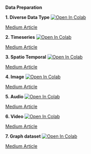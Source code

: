 **Data Preparation**

**1. Diverse Data Type**
<a target="_blank" href="https://colab.research.google.com/github/neeharikasinghsjsu/cmpe255assignments/blob/main/DataPreparationAssignment/colab/1_DiversesDataType_CrispDM.ipynb">
<img src="https://colab.research.google.com/assets/colab-badge.svg" alt="Open In Colab"/>
</a>

[Medium Article](https://medium.com/@neeharika.singh/harnessing-the-power-of-chatgpt-for-rapid-data-science-exploration-48a784c83f68)


**2. Timeseries**
<a target="_blank" href="https://colab.research.google.com/github.com/neeharikasinghsjsu/cmpe255assignments/blob/main/DataPreparationAssignment/colab/2_Timeseries.ipynb">
<img src="https://colab.research.google.com/assets/colab-badge.svg" alt="Open In Colab"/>
</a>

[Medium Article](https://medium.com/@neeharika.singh/rapid-data-exploration-and-modeling-with-chatgpts-gpt-4-code-interpreter-cc5cd9c8fef4)


**3. Spatio Temporal**
<a target="_blank" href="https://colab.research.google.com/github.com/neeharikasinghsjsu/cmpe255assignments/blob/main/DataPreparationAssignment/colab/3_SpatioTemporal.ipynb">
<img src="https://colab.research.google.com/assets/colab-badge.svg" alt="Open In Colab"/>
</a>

[Medium Article](https://medium.com/@neeharika.singh/rapid-data-analysis-with-chatgpts-gpt-4-interpreter-6b9a64b3eed5)


**4. Image**
<a target="_blank" href="https://colab.research.google.com/github.com/neeharikasinghsjsu/cmpe255assignments/blob/main/DataPreparationAssignment/colab/4_image.ipynb">
<img src="https://colab.research.google.com/assets/colab-badge.svg" alt="Open In Colab"/>
</a>

[Medium Article](https://medium.com/@neeharika.singh/using-chatgpt-with-gpt-4-for-rapid-data-science-tasks-c7fc7e35d56b)


**5. Audio**
<a target="_blank" href="https://colab.research.google.com/github.com/neeharikasinghsjsu/cmpe255assignments/blob/main/DataPreparationAssignment/colab/5_audio.ipynb">
<img src="https://colab.research.google.com/assets/colab-badge.svg" alt="Open In Colab"/>
</a>

[Medium Article](https://medium.com/@neeharika.singh/using-chatgpt-with-gpt-4-code-interpreter-for-rapid-data-analysis-a-hands-on-experience-caa57babd1f4)


**6. Video**
<a target="_blank" href="https://colab.research.google.com/github.com/neeharikasinghsjsu/cmpe255assignments/blob/main/DataPreparationAssignment/colab/6_video.ipynb">
<img src="https://colab.research.google.com/assets/colab-badge.svg" alt="Open In Colab"/>
</a>

[Medium Article](https://medium.com/@neeharika.singh/leveraging-chatgpt-and-gpt-4s-code-interpreter-for-rapid-data-science-866b5d336fed)

**7. Graph dataset**
<a target="_blank" href="https://colab.research.google.com/github.com/neeharikasinghsjsu/cmpe255assignments/blob/main/DataPreparationAssignment/colab/7_graph_dataset.ipynb">
<img src="https://colab.research.google.com/assets/colab-badge.svg" alt="Open In Colab"/>
</a>

[Medium Article](https://medium.com/@neeharika.singh/leveraging-chatgpt-4-for-rapid-data-analysis-and-modeling-a-deep-dive-into-news-recommendations-320303085105)





